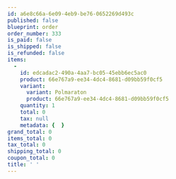```yaml
---
id: a6e8c66a-6e09-4eb9-be76-0652269d493c
published: false
blueprint: order
order_number: 333
is_paid: false
is_shipped: false
is_refunded: false
items:
  -
    id: edcadac2-490a-4aa7-bc05-45ebb6ec5ac0
    product: 66e767a9-ee34-4dc4-8681-d09bb59f0cf5
    variant:
      variant: Polmaraton
      product: 66e767a9-ee34-4dc4-8681-d09bb59f0cf5
    quantity: 1
    total: 0
    tax: null
    metadata: {  }
grand_total: 0
items_total: 0
tax_total: 0
shipping_total: 0
coupon_total: 0
title: ' '
---
```

